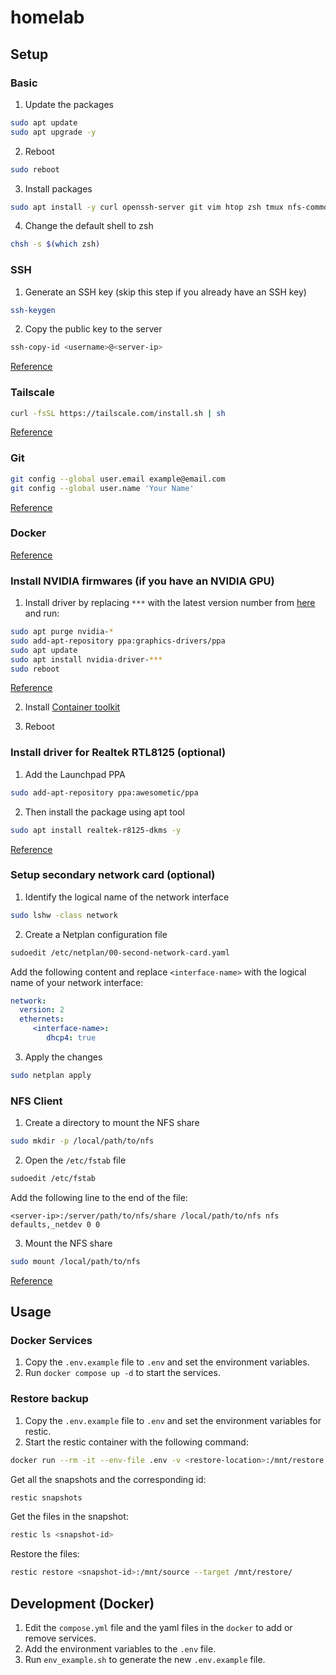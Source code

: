 # homelab

## Setup

### Basic

1. Update the packages

```sh
sudo apt update
sudo apt upgrade -y
```

2. Reboot

```sh
sudo reboot
```

3. Install packages

```sh
sudo apt install -y curl openssh-server git vim htop zsh tmux nfs-common v4l-utils ffmpeg
```

4. Change the default shell to zsh

```sh
chsh -s $(which zsh)
```

### SSH

1. Generate an SSH key (skip this step if you already have an SSH key)

```sh
ssh-keygen
```

2. Copy the public key to the server

```sh
ssh-copy-id <username>@<server-ip>
```

[Reference](https://askubuntu.com/a/46935)

### Tailscale

```sh
curl -fsSL https://tailscale.com/install.sh | sh
```

[Reference](https://tailscale.com/download/linux)

### Git

```sh
git config --global user.email example@email.com
git config --global user.name 'Your Name'
```

[Reference](https://stackoverflow.com/a/33024593/11027944)

### Docker

[Reference](https://docs.docker.com/engine/install/ubuntu/)

### Install NVIDIA firmwares (if you have an NVIDIA GPU)

1. Install driver by replacing `***` with the latest version number from
[here](https://www.nvidia.com/en-us/drivers/unix/) and run:

```sh
sudo apt purge nvidia-*
sudo add-apt-repository ppa:graphics-drivers/ppa
sudo apt update
sudo apt install nvidia-driver-***
sudo reboot
```

[Reference](https://askubuntu.com/a/903781/2286402)

2. Install [Container toolkit](https://docs.nvidia.com/datacenter/cloud-native/container-toolkit/latest/install-guide.html)

3. Reboot

### Install driver for Realtek RTL8125 (optional)

1. Add the Launchpad PPA

```sh
sudo add-apt-repository ppa:awesometic/ppa
```

2. Then install the package using apt tool

```sh
sudo apt install realtek-r8125-dkms -y
```

[Reference](https://github.com/awesometic/realtek-r8125-dkms?tab=readme-ov-file#launchpad-ppa-recommended)

### Setup secondary network card (optional)

1. Identify the logical name of the network interface

```sh
sudo lshw -class network
```

2. Create a Netplan configuration file

```sh
sudoedit /etc/netplan/00-second-network-card.yaml
```

Add the following content and replace `<interface-name>` with the logical name
of your network interface:

```yaml
network:
  version: 2
  ethernets:
     <interface-name>:
        dhcp4: true
```

3. Apply the changes

```sh
sudo netplan apply
```

### NFS Client

1. Create a directory to mount the NFS share

```sh
sudo mkdir -p /local/path/to/nfs
```

2. Open the `/etc/fstab` file

```sh
sudoedit /etc/fstab
```

Add the following line to the end of the file:

```
<server-ip>:/server/path/to/nfs/share /local/path/to/nfs nfs defaults,_netdev 0 0
```

3. Mount the NFS share

```sh
sudo mount /local/path/to/nfs
```

[Reference](https://linuxize.com/post/how-to-mount-an-nfs-share-in-linux/#automatically-mounting-nfs-file-systems-with-etcfstab)

## Usage

### Docker Services

1. Copy the `.env.example` file to `.env` and set the environment variables.
2. Run `docker compose up -d` to start the services.

### Restore backup

1. Copy the `.env.example` file to `.env` and set the environment variables for restic.
2. Start the restic container with the following command:

```sh
docker run --rm -it --env-file .env -v <restore-location>:/mnt/restore --entrypoint sh restic/restic
```

Get all the snapshots and the corresponding id:

```sh
restic snapshots
```

Get the files in the snapshot:

```sh
restic ls <snapshot-id>
```

Restore the files:

```sh
restic restore <snapshot-id>:/mnt/source --target /mnt/restore/
```

## Development (Docker)

1. Edit the `compose.yml` file and the yaml files in the `docker` to add or remove services.
2. Add the environment variables to the `.env` file.
3. Run `env_example.sh` to generate the new `.env.example` file.